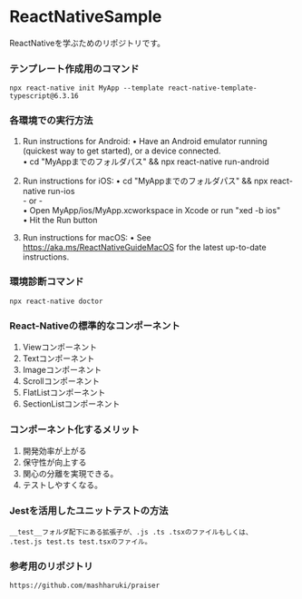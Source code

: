 # ReactNativeSample
ReactNativeを学ぶためのリポジトリです。

### テンプレート作成用のコマンド
   `npx react-native init MyApp --template react-native-template-typescript@6.3.16`

### 各環境での実行方法
   1. Run instructions for Android:
      • Have an Android emulator running (quickest way to get started), or a device connected.  
      • cd "MyAppまでのフォルダパス" && npx react-native run-android  
  
   2. Run instructions for iOS:
    • cd "MyAppまでのフォルダパス" && npx react-native run-ios  
    - or -  
    • Open MyApp/ios/MyApp.xcworkspace in Xcode or run "xed -b ios"  
    • Hit the Run button  
    
   3. Run instructions for macOS:
    • See https://aka.ms/ReactNativeGuideMacOS for the latest up-to-date instructions.  
    
### 環境診断コマンド
   `npx react-native doctor`

### React-Nativeの標準的なコンポーネント
   1. Viewコンポーネント
   2. Textコンポーネント
   3. Imageコンポーネント
   4. Scrollコンポーネント
   5. FlatListコンポーネント
   6. SectionListコンポーネント　

### コンポーネント化するメリット
   1. 開発効率が上がる
   2. 保守性が向上する
   3. 関心の分離を実現できる。
   4. テストしやすくなる。

### Jestを活用したユニットテストの方法
    __test__フォルダ配下にある拡張子が、.js .ts .tsxのファイルもしくは、  
    .test.js test.ts test.tsxのファイル。

### 参考用のリポジトリ
    https://github.com/mashharuki/praiser
